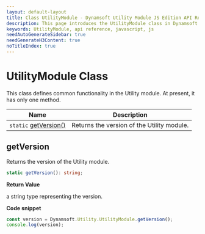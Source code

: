 ```yaml
---
layout: default-layout
title: Class UtilityModule - Dynamsoft Utility Module JS Edition API Reference
description: This page introduces the UtilityModule class in Dynamsoft Utility Module JS Edition.
keywords: UtilityModule, api reference, javascript, js
needAutoGenerateSidebar: true
needGenerateH3Content: true
noTitleIndex: true
---
```

<!--v1.0.20 -- added  on 11/28/2023-->

# UtilityModule Class

This class defines common functionality in the Utility module. At present, it has only one method.

| Name                            | Description                                |
| ------------------------------------ | ------------------------------------------ |
| `static` [getVersion()](#getversion) | Returns the version of the Utility module. |

## getVersion

Returns the version of the Utility module.

```typescript
static getVersion(): string;
```

**Return Value**

a string type representing the version.

**Code snippet**

```javascript
const version = Dynamsoft.Utility.UtilityModule.getVersion();
console.log(version);
```
